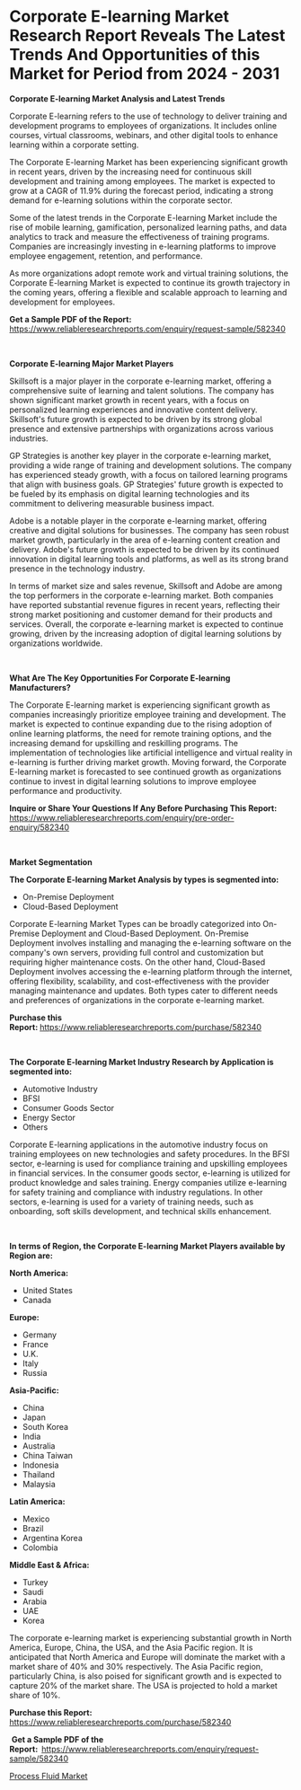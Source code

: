 <p><h1>Corporate E-learning Market Research Report Reveals The Latest Trends And Opportunities of this Market for Period from 2024 - 2031</h1></p><p><strong>Corporate E-learning Market Analysis and Latest Trends</strong></p>
<p><p>Corporate E-learning refers to the use of technology to deliver training and development programs to employees of organizations. It includes online courses, virtual classrooms, webinars, and other digital tools to enhance learning within a corporate setting.</p><p>The Corporate E-learning Market has been experiencing significant growth in recent years, driven by the increasing need for continuous skill development and training among employees. The market is expected to grow at a CAGR of 11.9% during the forecast period, indicating a strong demand for e-learning solutions within the corporate sector.</p><p>Some of the latest trends in the Corporate E-learning Market include the rise of mobile learning, gamification, personalized learning paths, and data analytics to track and measure the effectiveness of training programs. Companies are increasingly investing in e-learning platforms to improve employee engagement, retention, and performance.</p><p>As more organizations adopt remote work and virtual training solutions, the Corporate E-learning Market is expected to continue its growth trajectory in the coming years, offering a flexible and scalable approach to learning and development for employees.</p></p>
<p><strong>Get a Sample PDF of the Report:&nbsp;</strong> <a href="https://www.reliableresearchreports.com/enquiry/request-sample/582340">https://www.reliableresearchreports.com/enquiry/request-sample/582340</a></p>
<p>&nbsp;</p>
<p><strong>Corporate E-learning Major Market Players</strong></p>
<p><p>Skillsoft is a major player in the corporate e-learning market, offering a comprehensive suite of learning and talent solutions. The company has shown significant market growth in recent years, with a focus on personalized learning experiences and innovative content delivery. Skillsoft's future growth is expected to be driven by its strong global presence and extensive partnerships with organizations across various industries.</p><p>GP Strategies is another key player in the corporate e-learning market, providing a wide range of training and development solutions. The company has experienced steady growth, with a focus on tailored learning programs that align with business goals. GP Strategies' future growth is expected to be fueled by its emphasis on digital learning technologies and its commitment to delivering measurable business impact.</p><p>Adobe is a notable player in the corporate e-learning market, offering creative and digital solutions for businesses. The company has seen robust market growth, particularly in the area of e-learning content creation and delivery. Adobe's future growth is expected to be driven by its continued innovation in digital learning tools and platforms, as well as its strong brand presence in the technology industry.</p><p>In terms of market size and sales revenue, Skillsoft and Adobe are among the top performers in the corporate e-learning market. Both companies have reported substantial revenue figures in recent years, reflecting their strong market positioning and customer demand for their products and services. Overall, the corporate e-learning market is expected to continue growing, driven by the increasing adoption of digital learning solutions by organizations worldwide.</p></p>
<p>&nbsp;</p>
<p><strong>What Are The Key Opportunities For Corporate E-learning Manufacturers?</strong></p>
<p><p>The Corporate E-learning market is experiencing significant growth as companies increasingly prioritize employee training and development. The market is expected to continue expanding due to the rising adoption of online learning platforms, the need for remote training options, and the increasing demand for upskilling and reskilling programs. The implementation of technologies like artificial intelligence and virtual reality in e-learning is further driving market growth. Moving forward, the Corporate E-learning market is forecasted to see continued growth as organizations continue to invest in digital learning solutions to improve employee performance and productivity.</p></p>
<p><strong>Inquire or Share Your Questions If Any Before Purchasing This Report:</strong> <a href="https://www.reliableresearchreports.com/enquiry/pre-order-enquiry/582340">https://www.reliableresearchreports.com/enquiry/pre-order-enquiry/582340</a></p>
<p>&nbsp;</p>
<p><strong>Market Segmentation</strong></p>
<p><strong>The Corporate E-learning Market Analysis by types is segmented into:</strong></p>
<p><ul><li>On-Premise Deployment</li><li>Cloud-Based Deployment</li></ul></p>
<p><p>Corporate E-learning Market Types can be broadly categorized into On-Premise Deployment and Cloud-Based Deployment. On-Premise Deployment involves installing and managing the e-learning software on the company's own servers, providing full control and customization but requiring higher maintenance costs. On the other hand, Cloud-Based Deployment involves accessing the e-learning platform through the internet, offering flexibility, scalability, and cost-effectiveness with the provider managing maintenance and updates. Both types cater to different needs and preferences of organizations in the corporate e-learning market.</p></p>
<p><strong>Purchase this Report:&nbsp;</strong><a href="https://www.reliableresearchreports.com/purchase/582340">https://www.reliableresearchreports.com/purchase/582340</a></p>
<p>&nbsp;</p>
<p><strong>The Corporate E-learning Market Industry Research by Application is segmented into:</strong></p>
<p><ul><li>Automotive Industry</li><li>BFSI</li><li>Consumer Goods Sector</li><li>Energy Sector</li><li>Others</li></ul></p>
<p><p>Corporate E-learning applications in the automotive industry focus on training employees on new technologies and safety procedures. In the BFSI sector, e-learning is used for compliance training and upskilling employees in financial services. In the consumer goods sector, e-learning is utilized for product knowledge and sales training. Energy companies utilize e-learning for safety training and compliance with industry regulations. In other sectors, e-learning is used for a variety of training needs, such as onboarding, soft skills development, and technical skills enhancement.</p></p>
<p>&nbsp;</p>
<p><strong>In terms of Region, the Corporate E-learning Market Players available by Region are:</strong></p>
<p>
    <p> <strong> North America: </strong>
        <ul>
            <li>United States</li>
            <li>Canada</li>
        </ul>
        </p> 
    <p> <strong> Europe: </strong>
        <ul>
            <li>Germany</li>
            <li>France</li>
            <li>U.K.</li>
            <li>Italy</li>
            <li>Russia</li>
        </ul>
        </p> 
    <p> <strong> Asia-Pacific: </strong>
        <ul>
            <li>China</li>
            <li>Japan</li>
            <li>South Korea</li>
            <li>India</li>
            <li>Australia</li>
            <li>China Taiwan</li>
            <li>Indonesia</li>
            <li>Thailand</li>
            <li>Malaysia</li>
        </ul>
        </p> 
    <p> <strong> Latin America: </strong>
        <ul>
            <li>Mexico</li>
            <li>Brazil</li>
            <li>Argentina Korea</li>
            <li>Colombia</li>
        </ul>
        </p> 
    <p> <strong> Middle East & Africa: </strong>
        <ul>
            <li>Turkey</li>
            <li>Saudi</li>
            <li>Arabia</li>
            <li>UAE</li>
            <li>Korea</li>
        </ul>
    </p>
    </p>
<p><p>The corporate e-learning market is experiencing substantial growth in North America, Europe, China, the USA, and the Asia Pacific region. It is anticipated that North America and Europe will dominate the market with a market share of 40% and 30% respectively. The Asia Pacific region, particularly China, is also poised for significant growth and is expected to capture 20% of the market share. The USA is projected to hold a market share of 10%.</p></p>
<p><strong>Purchase this Report: </strong><a href="https://www.reliableresearchreports.com/purchase/582340">https://www.reliableresearchreports.com/purchase/582340</a></p>
<p>&nbsp;<strong>Get a Sample PDF of the Report:&nbsp;&nbsp;</strong><a href="https://www.reliableresearchreports.com/enquiry/request-sample/582340">https://www.reliableresearchreports.com/enquiry/request-sample/582340</a></p>
<p><strong></strong></p>
<p><p><a href="https://github.com/kufem1/Market-Research-Report-List-1/blob/main/process-fluid-market.md">Process Fluid Market</a></p></p>